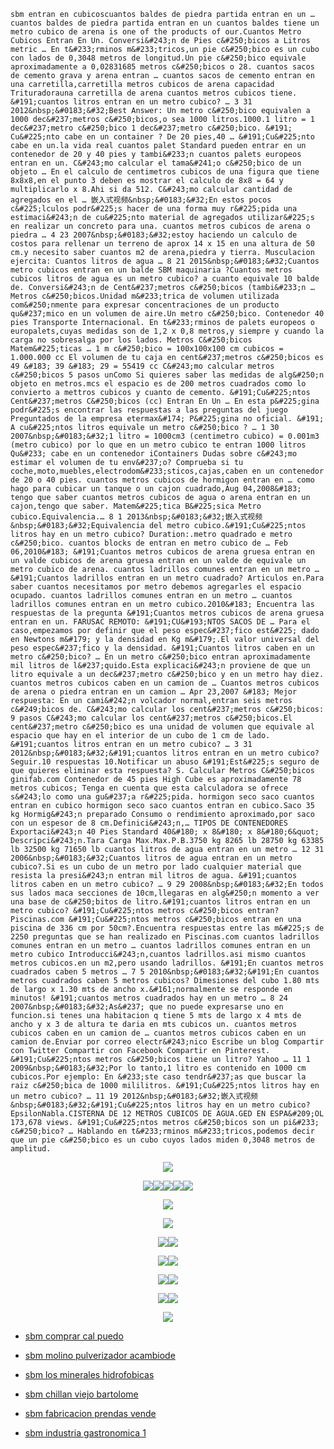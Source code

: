 
```
sbm entran en cubicoscuantos baldes de piedra partida entran en un … cuantos baldes de piedra partida entran en un cuantos baldes tiene un metro cubico de arena is one of the products of our.Cuantos Metro Cubicos Entran En Un. Conversi&#243;n de Pies c&#250;bicos a Litros metric … En t&#233;rminos m&#233;tricos,un pie c&#250;bico es un cubo con lados de 0,3048 metros de longitud.Un pie c&#250;bico equivale aproximadamente a 0,02831685 metros c&#250;bicos o 28. cuantos sacos de cemento grava y arena entran … cuantos sacos de cemento entran en una carretilla,carretilla metros cubicos de arena capacidad Trituradorauna carretilla de arena cuantos metros cubicos tiene. &#191;cuantos litros entran en un metro cubico? … 3 31 2012&nbsp;&#0183;&#32;Best Answer: Un metro c&#250;bico equivalen a 1000 dec&#237;metros c&#250;bicos,o sea 1000 litros.1000.1 litro = 1 dec&#237;metro c&#250;bico 1 dec&#237;metro c&#250;bico. &#191; Cu&#225;nto cabe en un container ? De 20 pies,40 … &#191;Cu&#225;nto cabe en un.la vida real cuantos palet Standard pueden entrar en un contenedor de 20 y 40 pies y tambi&#233;n cuantos palets europeos entran en un. C&#243;mo calcular el tama&#241;o c&#250;bico de un objeto … En el calculo de centimetros cubicos de una figura que tiene 8x8x8,en el punto 3 deben es mostrar el calculo de 8x8 = 64 y multiplicarlo x 8.Ahi si da 512. C&#243;mo calcular cantidad de agregados en el … 嵌入式视频&nbsp;&#0183;&#32;En estos pocos c&#225;lculos podr&#225;s hacer de una forma muy r&#225;pida una estimaci&#243;n de cu&#225;nto material de agregados utilizar&#225;s en realizar un concreto para una. cuantos metros cubicos de arena o piedra … 4 23 2007&nbsp;&#0183;&#32;estoy haciendo un calculo de costos para rellenar un terreno de aprox 14 x 15 en una altura de 50 cm.y necesito saber cuantos m2 de arena,piedra y tierra. Musculacion ejercita: Cuantos litros de agua … 8 21 2015&nbsp;&#0183;&#32;Cuantos metro cubicos entran en un balde SBM maquinaria ?Cuantos metros cubicos litros de agua es un metro cubico? a cuanto equivale 10 balde de. Conversi&#243;n de Cent&#237;metros c&#250;bicos (tambi&#233;n … Metros c&#250;bicos.Unidad m&#233;trica de volumen utilizada com&#250;nmente para expresar concentraciones de un producto qu&#237;mico en un volumen de aire.Un metro c&#250;bico. Contenedor 40 pies Transporte Internacional. En t&#233;rminos de palets europeos o europalets,cuyas medidas son de 1,2 x 0,8 metros,y siempre y cuando la carga no sobresalga por los lados. Metros C&#250;bicos Matem&#225;ticas … 1 m c&#250;bico = 100x100x100 cm cubicos = 1.000.000 cc El volumen de tu caja en cent&#237;metros c&#250;bicos es 49 &#183; 39 &#183; 29 = 55419 cc C&#243;mo calcular metros c&#250;bicos 5 pasos unComo Si quieres saber las medidas de alg&#250;n objeto en metros.mcs el espacio es de 200 metros cuadrados como lo convierto a mettros cubicos y cuanto de cemento. &#191;Cu&#225;ntos Cent&#237;metros C&#250;bicos (cc) Entran En Un … En esta p&#225;gina podr&#225;s encontrar las respuestas a las preguntas del juego Preguntados de la empresa etermax&#174; P&#225;gina no oficial. &#191; A cu&#225;ntos litros equivale un metro c&#250;bico ? … 1 30 2007&nbsp;&#0183;&#32;1 litro = 1000cm3 (centimetro cubico) = 0.001m3 (metro cubico) por lo que en un metro cubico te entran 1000 litros Qu&#233; cabe en un contenedor iContainers Dudas sobre c&#243;mo estimar el volumen de tu env&#237;o? Comprueba si tu coche,moto,muebles,electrodom&#233;sticos,cajas,caben en un contenedor de 20 o 40 pies. cuantos metros cubicos de hormigon entran en … como hago para cubicar un tanque o un cajon cuadrado,Aug 04,2008&#183; tengo que saber cuantos metros cubicos de agua o arena entran en un cajon,tengo que saber. Matem&#225;tica B&#225;sica Metro cubico.Equivalencia.… 8 1 2013&nbsp;&#0183;&#32;嵌入式视频&nbsp;&#0183;&#32;Equivalencia del metro cubico.&#191;Cu&#225;ntos litros hay en un metro cubico? Duration:.metro quadrado e metro c&#250;bico. cuantos blocks de entran en metro cubico de … Feb 06,2010&#183; &#191;Cuantos metros cubicos de arena gruesa entran en un valde cubicos de arena gruesa entran en un valde de equivale un metro cubico de arena. cuantos ladrillos comunes entran en un metro … &#191;Cuantos ladrillos entran en un metro cuadrado? Articulos en.Para saber cuantos necesitamos por metro debemos agregarles el espacio ocupado. cuantos ladrillos comunes entran en un metro … cuantos ladrillos comunes entran en un metro cubico.2010&#183; Encuentra las respuestas de la pregunta &#191;Cuantos metros cubicos de arena gruesa entran en un. FARUSAC REMOTO: &#191;CU&#193;NTOS SACOS DE … Para el caso,empezamos por definir que el peso espec&#237;fico est&#225; dado en Newtons m&#179; y la densidad en Kg m&#179;.El valor universal del peso espec&#237;fico y la densidad. &#191;Cuantos litros caben en un metro c&#250;bico? … En un metro c&#250;bico entran aproximadamente mil litros de l&#237;quido.Esta explicaci&#243;n proviene de que un litro equivale a un dec&#237;metro c&#250;bico y en un metro hay diez. cuantos metros cubicos caben en un camion de … Cuantos metros cubicos de arena o piedra entran en un camion … Apr 23,2007 &#183; Mejor respuesta: En un cami&#242;n volcador normal,entran seis metros c&#249;bicos de. C&#243;mo calcular los cent&#237;metros c&#250;bicos: 9 pasos C&#243;mo calcular los cent&#237;metros c&#250;bicos.El cent&#237;metro c&#250;bico es una unidad de volumen que equivale al espacio que hay en el interior de un cubo de 1 cm de lado. &#191;cuantos litros entran en un metro cubico? … 3 31 2012&nbsp;&#0183;&#32;&#191;cuantos litros entran en un metro cubico? Seguir.10 respuestas 10.Notificar un abuso &#191;Est&#225;s seguro de que quieres eliminar esta respuesta? S. Calcular Metros C&#250;bicos ginifab.com Contenedor de 45 pies High Cube es aproximadamente 78 metros cubicos; Tenga en cuenta que esta calculadora se ofrece s&#243;lo como una gu&#237;a r&#225;pida. hormigon seco saco cuantos entran en cubico hormigon seco saco cuantos entran en cubico.Saco 35 kg Hormig&#243;n preparado Consumo o rendimiento aproximado,por saco con un espesor de 8 cm.Definici&#243;n,… TIPOS DE CONTENEDORES Exportaci&#243;n 40 Pies Standard 40&#180; x 8&#180; x 8&#180;6&quot; Descripci&#243;n.Tara Carga Max.Max.P.B.3750 kg 8265 lb 28750 kg 63385 lb 32500 kg 71650 lb cuantos litros de agua entran en un metro … 12 31 2006&nbsp;&#0183;&#32;Cuantos litros de agua entran en un metro cubico?.Si es un cubo de un metro por lado cualquier material que resista la presi&#243;n entran mil litros de agua. &#191;cuantos litros caben en un metro cubico? … 9 29 2008&nbsp;&#0183;&#32;En todos sus lados maca secciones de 10cm,llegaras en alg&#250;n momento a ver una base de c&#250;bitos de litro.&#191;cuantos litros entran en un metro cubico? &#191;Cu&#225;ntos metros c&#250;bicos entran? Piscinas.com &#191;Cu&#225;ntos metros c&#250;bicos entran en una piscina de 336 cm por 50cm?.Encuentra respuestas entre las m&#225;s de 2250 preguntas que se han realizado en Piscinas.com cuantos ladrillos comunes entran en un metro … cuantos ladrillos comunes entran en un metro cubico Introducci&#243;n,cuantos ladrillos.asi mismo cuantos metros cubicos.en un m2,pero usando ladrillos. &#191;En cuantos metros cuadrados caben 5 metros … 7 5 2010&nbsp;&#0183;&#32;&#191;En cuantos metros cuadrados caben 5 metros cubicos? Dimesiones del cubo 1.80 mts de largo x 1.30 mts de ancho x.&#161;normalmente se responde en minutos! &#191;cuantos metros cuadrados hay en un metro … 8 24 2007&nbsp;&#0183;&#32;As&#237; que no puede expresarse uno en funcion.si tenes una habitacion q tiene 5 mts de largo x 4 mts de ancho y x 3 de altura te daria en mts cubicos un. cuantos metros cubicos caben en un camion de … cuantos metros cubicos caben en un camion de.Enviar por correo electr&#243;nico Escribe un blog Compartir con Twitter Compartir con Facebook Compartir en Pinterest. &#191;Cu&#225;ntos metros c&#250;bicos tiene un litro? Yahoo … 11 1 2009&nbsp;&#0183;&#32;Por lo tanto,1 litro es contenido en 1000 cm cubicos.Por ejemplo: En &#233;ste caso tendr&#237;as que buscar la raiz c&#250;bica de 1000 mililitros. &#191;Cu&#225;ntos litros hay en un metro cubico? … 11 19 2012&nbsp;&#0183;&#32;嵌入式视频&nbsp;&#0183;&#32;&#191;Cu&#225;ntos litros hay en un metro cubico? EpsilonNabla.CISTERNA DE 12 METROS CUBICOS DE AGUA.GED EN ESPA&#209;OL 173,678 views. &#191;Cu&#225;ntos metros c&#250;bicos son un pi&#233; c&#250;bico? … Hablando en t&#233;rminos m&#233;tricos,podemos decir que un pie c&#250;bico es un cubo cuyos lados miden 0,3048 metros de amplitud. 
```

<div align="center">

<a href="https://es-crusher.shibang-china.com/github&k=sbm+entran+en+cubicos"><img src="https://static.shibang-china.com/es/crusher/logo.jpg"></a>

<a href="https://es-crusher.shibang-china.com/github&k=sbm+entran+en+cubicos"><img src="https://static.shibang-china.com/es/crusher/index.jpg"></a><a href="https://es-crusher.shibang-china.com/material.htmlgithub&k=sbm+entran+en+cubicos"><img src="https://static.shibang-china.com/es/crusher/material.jpg"></a><a href="https://es-crusher.shibang-china.com/application.htmlgithub&k=sbm+entran+en+cubicos"><img src="https://static.shibang-china.com/es/crusher/application.jpg"></a><a href="https://es-crusher.shibang-china.com/aboutus.htmlgithub&k=sbm+entran+en+cubicos"><img src="https://static.shibang-china.com/es/crusher/aboutus.jpg"></a><a href="https://es-crusher.shibang-china.com/contact.htmlgithub&k=sbm+entran+en+cubicos"><img src="https://static.shibang-china.com/es/crusher/contact.jpg"></a>

<a href="https://es-crusher.shibang-china.com/github&k=sbm+entran+en+cubicos"><img src="https://static.shibang-china.com/es/crusher/banner.jpg"></a>

<a href="https://swt.shibang-china.com/github&k=sbm+entran+en+cubicos"><img src="https://static.shibang-china.com/es/crusher/text.jpg"></a>

<a href="https://swt.shibang-china.com/github&k=sbm+entran+en+cubicos"><img src="https://static.shibang-china.com/es/crusher/chat.jpg"></a><a href="https://es-crusher.shibang-china.com/contact.htmlgithub&k=sbm+entran+en+cubicos"><img src="https://static.shibang-china.com/es/crusher/message.jpg"></a>

<a href="https://es-crusher.shibang-china.com/products/pe.htmlgithub&k=sbm+entran+en+cubicos"><img src="https://static.shibang-china.com/es/crusher/pe.jpg"></a><a href="https://es-crusher.shibang-china.com/products/pf.htmlgithub&k=sbm+entran+en+cubicos"><img src="https://static.shibang-china.com/es/crusher/pf.jpg"></a>

<a href="https://es-crusher.shibang-china.com/products/hpt.htmlgithub&k=sbm+entran+en+cubicos"><img src="https://static.shibang-china.com/es/crusher/hpt.jpg"></a><a href="https://es-crusher.shibang-china.com/products/vsi.htmlgithub&k=sbm+entran+en+cubicos"><img src="https://static.shibang-china.com/es/crusher/vsi.jpg"></a>

<a href="https://es-crusher.shibang-china.com/products/klv.htmlgithub&k=sbm+entran+en+cubicos"><img src="https://static.shibang-china.com/es/crusher/klv.jpg"></a><a href="https://es-crusher.shibang-china.com/products/portable.htmlgithub&k=sbm+entran+en+cubicos"><img src="https://static.shibang-china.com/es/crusher/portable.jpg"></a>

<a href="https://swt.shibang-china.com/github&k=sbm+entran+en+cubicos"><img src="https://static.shibang-china.com/es/crusher/case.jpg"></a>

</div>


* [sbm comprar cal puedo](sbm%20comprar%20cal%20puedo.md)

* [sbm molino pulverizador acambiode](sbm%20molino%20pulverizador%20acambiode.md)

* [sbm los minerales hidrofobicas](sbm%20los%20minerales%20hidrofobicas.md)

* [sbm chillan viejo bartolome](sbm%20chillan%20viejo%20bartolome.md)

* [sbm fabricacion prendas vende](sbm%20fabricacion%20prendas%20vende.md)

* [sbm industria gastronomica 1](sbm%20industria%20gastronomica%201.md)